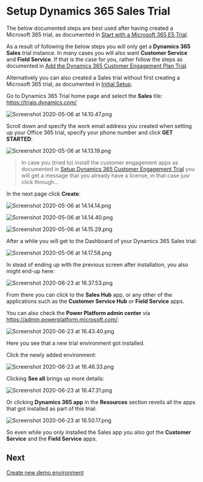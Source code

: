 # Setup Dynamics 365 Sales Trial

The below documented steps are best used after having created a Microsoft 365 trial, as documented in [Start with a Microsoft 365 E5 Trial](/setup/Start-with-a-Microsoft-365-E5-Trial).

As a result of following the below steps you will only get a **Dynamics 365 Sales** trial instance. In many cases you will also want **Customer Service** and **Field Service**. If that is the case for you, rather follow the steps as documented in [Add the Dynamics 365 Customer Engagement Plan Trial](/setup/Add-the-Dynamics-365-Customer-Engagement-Plan-Trial).

Alternatively you can also created a Sales trial without first creating a Microsoft 365 trial, as documented in [Initial Setup](/setup/Initial-Setup).

Go to Dynamics 365 Trial home page and select the **Sales** tile:
https://trials.dynamics.com/

![Screenshot 2020-05-06 at 14.10.47.png](/.attachments/Screenshot%202020-05-06%20at%2014.10.47-0fbb5e4f-84b3-41b2-b838-6fcd104e1e10.png)

Scroll down and specify the work email address you created when setting up your Office 365 trial, specify your phone number and click **GET STARTED**:

![Screenshot 2020-05-06 at 14.13.19.png](/.attachments/Screenshot%202020-05-06%20at%2014.13.19-1c00b15f-7ccd-462e-8068-be6b2d2380bc.png)

> In case you (tried to) install the customer engagement apps as documented in [Setup Dynamics 365 Customer Engagement Trial](/setup/Setup-Dynamics-365-Customer-Engagement-Trial) you will get a message that you already have a license, in that case jusr click through...

In the next page click **Create**:

![Screenshot 2020-05-06 at 14.14.14.png](/.attachments/Screenshot%202020-05-06%20at%2014.14.14-f9889e32-63e0-497b-be9f-667dd1d61334.png)

![Screenshot 2020-05-06 at 14.14.40.png](/.attachments/Screenshot%202020-05-06%20at%2014.14.40-9dff2391-a845-4672-a160-283013144a87.png)

![Screenshot 2020-05-06 at 14.15.29.png](/.attachments/Screenshot%202020-05-06%20at%2014.15.29-615bd8b0-2ffa-4fb8-b07c-49d86b161797.png)

After a while you will get to the Dashboard of your Dynamics 365 Sales trial:

![Screenshot 2020-05-06 at 14.17.58.png](/.attachments/Screenshot%202020-05-06%20at%2014.17.58-dcf4cc9b-1060-4124-a3a2-a52d4bc4f6b0.png)

In stead of ending up with the previous screen after installation, you also might end-up here:

![Screenshot 2020-06-23 at 16.37.53.png](/.attachments/Screenshot%202020-06-23%20at%2016.37.53-4ce618b6-28a7-4af6-ae61-c674fc45673e.png)

From there you can click to the **Sales Hub** app, or any other of the applications such as the **Customer Service Hub** or **Field Service** apps.

You can also check the **Power Platform admin center** via https://admin.powerplatform.microsoft.com/:

![Screenshot 2020-06-23 at 16.43.40.png](/.attachments/Screenshot%202020-06-23%20at%2016.43.40-9e0a4477-c6c9-4a32-b8c3-661bb64ea695.png)

Here you see that a new trial environment got installed.


Click the newly added environment:

![Screenshot 2020-06-23 at 16.46.33.png](/.attachments/Screenshot%202020-06-23%20at%2016.46.33-069f896d-3431-4e94-9638-85e8e8494913.png) 

Clicking **See all** brings up more details:

![Screenshot 2020-06-23 at 16.47.31.png](/.attachments/Screenshot%202020-06-23%20at%2016.47.31-57f70646-7fe3-433b-a1b4-d089aab436f4.png)

Or clicking **Dynamics 365 app** in the **Resources** section reveils all the apps that got installed as part of this trial:

![Screenshot 2020-06-23 at 16.50.17.png](/.attachments/Screenshot%202020-06-23%20at%2016.50.17-ad60cd0e-e497-48f9-b91e-2545b9cc4ed6.png)

So even while you only installed the Sales app you also got the **Customer Service** and the **Field Service** apps.


## Next

[Create new demo environment](/setup/Create-new-demo-environment)






  

